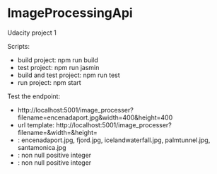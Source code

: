 # ImageProcessingApi

Udacity project 1

Scripts:

-   build project: npm run build
-   test project: npm run jasmin
-   build and test project: npm run test
-   run project: npm start

Test the endpoint:

-   http://localhost:5001/image_processer?filename=encenadaport.jpg&width=400&height=400
-   url template: http://localhost:5001/image_processer?filename=<file name with extension>&width=<width>&height=<height>
-   <file name with extension>: encenadaport.jpg, fjord.jpg, icelandwaterfall.jpg, palmtunnel.jpg, santamonica.jpg
-   <width>: non null positive integer
-   <height>: non null positive integer
